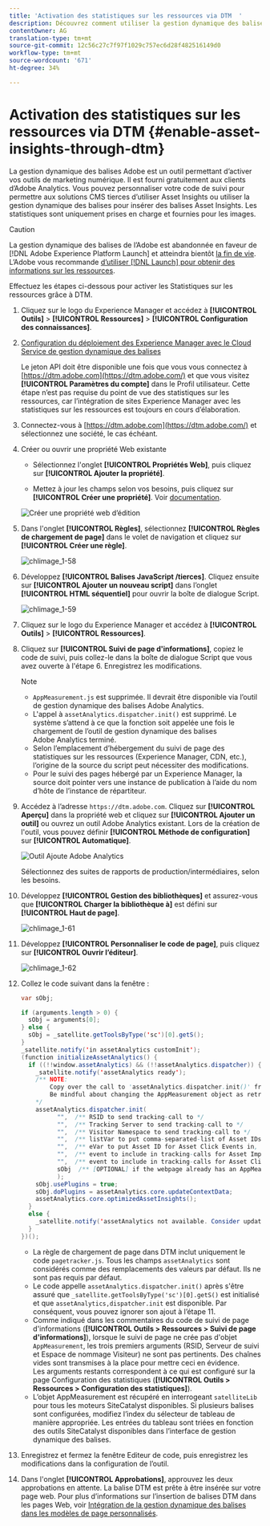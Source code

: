 ```yaml
---
title: 'Activation des statistiques sur les ressources via DTM  '
description: Découvrez comment utiliser la gestion dynamique des balises Adobe pour activer les statistiques sur les ressources.
contentOwner: AG
translation-type: tm+mt
source-git-commit: 12c56c27c7f97f1029c757ec6d28f482516149d0
workflow-type: tm+mt
source-wordcount: '671'
ht-degree: 34%

---
```



# Activation des statistiques sur les ressources via DTM   {#enable-asset-insights-through-dtm}

La gestion dynamique des balises Adobe est un outil permettant d’activer vos outils de marketing numérique. Il est fourni gratuitement aux clients d’Adobe Analytics. Vous pouvez personnaliser votre code de suivi pour permettre aux solutions CMS tierces d’utiliser Asset Insights ou utiliser la gestion dynamique des balises pour insérer des balises Asset Insights. Les statistiques sont uniquement prises en charge et fournies pour les images.

>[!CAUTION]
>
>La gestion dynamique des balises de l’Adobe est abandonnée en faveur de [!DNL Adobe Experience Platform Launch] et atteindra bientôt [la fin de vie](https://medium.com/launch-by-adobe/dtm-plans-for-a-sunset-3c6aab003a6f). L’Adobe vous recommande [d’utiliser [!DNL Launch] pour obtenir des informations sur les ressources](https://experienceleague.adobe.com/docs/experience-manager-learn/assets/advanced/asset-insights-launch-tutorial.html).

Effectuez les étapes ci-dessous pour activer les Statistiques sur les ressources grâce à DTM.

1. Cliquez sur le logo du Experience Manager et accédez à **[!UICONTROL Outils]** > **[!UICONTROL Ressources]** > **[!UICONTROL Configuration des connaissances]**.
1. [Configuration du déploiement des Experience Manager avec le Cloud Service de gestion dynamique des balises](/help/sites-administering/dtm.md)

   Le jeton API doit être disponible une fois que vous vous connectez à [https://dtm.adobe.com](https://dtm.adobe.com/) et que vous visitez **[!UICONTROL Paramètres du compte]** dans le Profil utilisateur. Cette étape n’est pas requise du point de vue des statistiques sur les ressources, car l’intégration de sites Experience Manager avec les statistiques sur les ressources est toujours en cours d’élaboration.

1. Connectez-vous à [https://dtm.adobe.com](https://dtm.adobe.com/) et sélectionnez une société, le cas échéant.
1. Créer ou ouvrir une propriété Web existante

   * Sélectionnez l&#39;onglet **[!UICONTROL Propriétés Web]**, puis cliquez sur **[!UICONTROL Ajouter la propriété]**.

   * Mettez à jour les champs selon vos besoins, puis cliquez sur **[!UICONTROL Créer une propriété]**. Voir [documentation](https://experienceleague.adobe.com/docs/experience-manager-learn/getting-started-wknd-tutorial-develop/overview.html).

   ![Créer une propriété web d’édition](assets/Create-edit-web-property.png)

1. Dans l&#39;onglet **[!UICONTROL Règles]**, sélectionnez **[!UICONTROL Règles de chargement de page]** dans le volet de navigation et cliquez sur **[!UICONTROL Créer une règle]**.

   ![chlimage_1-58](assets/chlimage_1-194.png)

1. Développez **[!UICONTROL Balises JavaScript /tierces]**. Cliquez ensuite sur **[!UICONTROL Ajouter un nouveau script]** dans l’onglet **[!UICONTROL HTML séquentiel]** pour ouvrir la boîte de dialogue Script.

   ![chlimage_1-59](assets/chlimage_1-195.png)

1. Cliquez sur le logo du Experience Manager et accédez à **[!UICONTROL Outils]** > **[!UICONTROL Ressources]**.
1. Cliquez sur **[!UICONTROL Suivi de page d&#39;informations]**, copiez le code de suivi, puis collez-le dans la boîte de dialogue Script que vous avez ouverte à l&#39;étape 6. Enregistrez les modifications.

   >[!NOTE]
   >
   >* `AppMeasurement.js` est supprimée. Il devrait être disponible via l’outil de gestion dynamique des balises Adobe Analytics.
   >* L&#39;appel à `assetAnalytics.dispatcher.init()` est supprimé. Le système s’attend à ce que la fonction soit appelée une fois le chargement de l’outil de gestion dynamique des balises Adobe Analytics terminé.
   >* Selon l’emplacement d’hébergement du suivi de page des statistiques sur les ressources (Experience Manager, CDN, etc.), l’origine de la source du script peut nécessiter des modifications.
   >* Pour le suivi des pages hébergé par un Experience Manager, la source doit pointer vers une instance de publication à l’aide du nom d’hôte de l’instance de répartiteur.


1. Accédez à l’adresse `https://dtm.adobe.com`. Cliquez sur **[!UICONTROL Aperçu]** dans la propriété web et cliquez sur **[!UICONTROL Ajouter un outil]** ou ouvrez un outil Adobe Analytics existant. Lors de la création de l&#39;outil, vous pouvez définir **[!UICONTROL Méthode de configuration]** sur **[!UICONTROL Automatique]**.

   ![Outil Ajoute Adobe Analytics](assets/Add-Adobe-Analytics-Tool.png)

   Sélectionnez des suites de rapports de production/intermédiaires, selon les besoins.

1. Développez **[!UICONTROL Gestion des bibliothèques]** et assurez-vous que **[!UICONTROL Charger la bibliothèque à]** est défini sur **[!UICONTROL Haut de page]**.

   ![chlimage_1-61](assets/chlimage_1-197.png)

1. Développez **[!UICONTROL Personnaliser le code de page]**, puis cliquez sur **[!UICONTROL Ouvrir l’éditeur]**.

   ![chlimage_1-62](assets/chlimage_1-198.png)

1. Collez le code suivant dans la fenêtre :

   ```Java
   var sObj;
   
   if (arguments.length > 0) {
     sObj = arguments[0];
   } else {
     sObj = _satellite.getToolsByType('sc')[0].getS();
   }
   _satellite.notify('in assetAnalytics customInit');
   (function initializeAssetAnalytics() {
     if ((!!window.assetAnalytics) && (!!assetAnalytics.dispatcher)) {
       _satellite.notify('assetAnalytics ready');
       /** NOTE:
           Copy over the call to 'assetAnalytics.dispatcher.init()' from Assets Pagetracker
           Be mindful about changing the AppMeasurement object as retrieved above.
       */
       assetAnalytics.dispatcher.init(
             "",  /** RSID to send tracking-call to */
             "",  /** Tracking Server to send tracking-call to */
             "",  /** Visitor Namespace to send tracking-call to */
             "",  /** listVar to put comma-separated-list of Asset IDs for Asset Impression Events in tracking-call, e.g. 'listVar1' */
             "",  /** eVar to put Asset ID for Asset Click Events in, e.g. 'eVar3' */
             "",  /** event to include in tracking-calls for Asset Impression Events, e.g. 'event8' */
             "",  /** event to include in tracking-calls for Asset Click Events, e.g. 'event7' */
             sObj  /** [OPTIONAL] if the webpage already has an AppMeasurement object, include the object here. If unspecified, Pagetracker Core shall create its own AppMeasurement object */
             );
       sObj.usePlugins = true;
       sObj.doPlugins = assetAnalytics.core.updateContextData;
       assetAnalytics.core.optimizedAssetInsights();
     }
     else {
       _satellite.notify('assetAnalytics not available. Consider updating the Custom Page Code', 4);
     }
   })();
   ```

   * La règle de chargement de page dans DTM inclut uniquement le code `pagetracker.js`. Tous les champs `assetAnalytics` sont considérés comme des remplacements des valeurs par défaut. Ils ne sont pas requis par défaut.
   * Le code appelle `assetAnalytics.dispatcher.init()` après s&#39;être assuré que `_satellite.getToolsByType('sc')[0].getS()` est initialisé et que `assetAnalytics,dispatcher.init` est disponible. Par conséquent, vous pouvez ignorer son ajout à l’étape 11.
   * Comme indiqué dans les commentaires du code de suivi de page d&#39;informations (**[!UICONTROL Outils > Ressources > Suivi de page d&#39;informations]**), lorsque le suivi de page ne crée pas d&#39;objet `AppMeasurement`, les trois premiers arguments (RSID, Serveur de suivi et Espace de nommage Visiteur) ne sont pas pertinents. Des chaînes vides sont transmises à la place pour mettre ceci en évidence.\
      Les arguments restants correspondent à ce qui est configuré sur la page Configuration des statistiques (**[!UICONTROL Outils > Ressources > Configuration des statistiques]**).
   * L’objet AppMeasurement est récupéré en interrogeant `satelliteLib` pour tous les moteurs SiteCatalyst disponibles. Si plusieurs balises sont configurées, modifiez l’index du sélecteur de tableau de manière appropriée. Les entrées du tableau sont triées en fonction des outils SiteCatalyst disponibles dans l’interface de gestion dynamique des balises.

1. Enregistrez et fermez la fenêtre Editeur de code, puis enregistrez les modifications dans la configuration de l’outil.
1. Dans l&#39;onglet **[!UICONTROL Approbations]**, approuvez les deux approbations en attente. La balise DTM est prête à être insérée sur votre page web. Pour plus d’informations sur l’insertion de balises DTM dans les pages Web, voir [Intégration de la gestion dynamique des balises dans les modèles de page personnalisés](https://blogs.adobe.com/experiencedelivers/experience-management/integrating-dtm-custom-aem6-page-template/).
